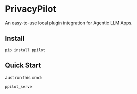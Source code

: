 # PrivacyPilot

An easy-to-use local plugin integration for Agentic LLM Apps.

## Install
```
pip install ppilot
```

## Quick Start
Just run this cmd:
```
ppilot_serve
```
